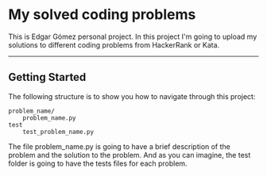 # My solved coding problems

This is Edgar Gómez personal project.
In this project I'm going to upload my solutions to different coding problems from HackerRank or Kata.

---

## Getting Started
The following structure is to show you how to navigate through this project:
```
problem_name/
    problem_name.py
test
    test_problem_name.py
```
The file problem_name.py is going to have a brief description of the problem and the solution to the problem. And as you can imagine, the test folder is going to have the tests files for each problem.
